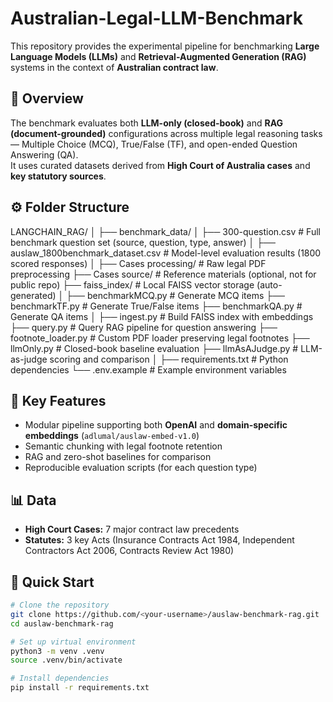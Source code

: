 # Australian-Legal-LLM-Benchmark
This repository provides the experimental pipeline for benchmarking **Large Language Models (LLMs)** and **Retrieval-Augmented Generation (RAG)** systems in the context of **Australian contract law**.

## 📘 Overview
The benchmark evaluates both **LLM-only (closed-book)** and **RAG (document-grounded)** configurations across multiple legal reasoning tasks — Multiple Choice (MCQ), True/False (TF), and open-ended Question Answering (QA).  
It uses curated datasets derived from **High Court of Australia cases** and **key statutory sources**.

## ⚙️ Folder Structure
LANGCHAIN_RAG/
│
├── benchmark_data/
│ ├── 300-question.csv # Full benchmark question set (source, question, type, answer)
│ ├── auslaw_1800benchmark_dataset.csv # Model-level evaluation results (1800 scored responses)
│
├── Cases processing/ # Raw legal PDF preprocessing
├── Cases source/ # Reference materials (optional, not for public repo)
├── faiss_index/ # Local FAISS vector storage (auto-generated)
│
├── benchmarkMCQ.py # Generate MCQ items
├── benchmarkTF.py # Generate True/False items
├── benchmarkQA.py # Generate QA items
│
├── ingest.py # Build FAISS index with embeddings
├── query.py # Query RAG pipeline for question answering
├── footnote_loader.py # Custom PDF loader preserving legal footnotes
├── llmOnly.py # Closed-book baseline evaluation
├── llmAsAJudge.py # LLM-as-judge scoring and comparison
│
├── requirements.txt # Python dependencies
└── .env.example # Example environment variables


## 🧠 Key Features
- Modular pipeline supporting both **OpenAI** and **domain-specific embeddings** (`adlumal/auslaw-embed-v1.0`)
- Semantic chunking with legal footnote retention
- RAG and zero-shot baselines for comparison
- Reproducible evaluation scripts (for each question type)

## 📊 Data
- **High Court Cases:** 7 major contract law precedents
- **Statutes:** 3 key Acts (Insurance Contracts Act 1984, Independent Contractors Act 2006, Contracts Review Act 1980)

## 🚀 Quick Start
```bash
# Clone the repository
git clone https://github.com/<your-username>/auslaw-benchmark-rag.git
cd auslaw-benchmark-rag

# Set up virtual environment
python3 -m venv .venv
source .venv/bin/activate

# Install dependencies
pip install -r requirements.txt
